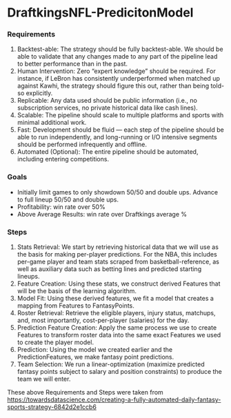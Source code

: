 # DraftkingsNFL-PredicitonModel

### Requirements
1. Backtest-able: The strategy should be fully backtest-able. We should be able to validate that any changes made to any part of the pipeline lead to better performance than in the past.
2. Human Intervention: Zero “expert knowledge” should be required. For instance, if LeBron has consistently underperformed when matched up against Kawhi, the strategy should figure this out, rather than being told-so explicitly.
3. Replicable: Any data used should be public information (i.e., no subscription services, no private historical data like cash lines).
4. Scalable: The pipeline should scale to multiple platforms and sports with minimal additional work.
5. Fast: Development should be fluid — each step of the pipeline should be able to run independently, and long-running or I/O intensive segments should be performed infrequently and offline.
6. Automated (Optional): The entire pipeline should be automated, including entering competitions. 

### Goals
* Initially limit games to only showdown 50/50 and double ups. Advance to full lineup 50/50 and double ups.
* Profitability: win rate over 50%
* Above Average Results: win rate over Draftkings average %

### Steps
1. Stats Retrieval: We start by retrieving historical data that we will use as the basis for making per-player predictions. For the NBA, this includes per-game player and team stats scraped from basketball-reference, as well as auxiliary data such as betting lines and predicted starting lineups.
2. Feature Creation: Using these stats, we construct derived Features that will be the basis of the learning algorithm.
3. Model Fit: Using these derived features, we fit a model that creates a mapping from Features to FantasyPoints.
4. Roster Retrieval: Retrieve the eligible players, injury status, matchups, and, most importantly, cost-per-player (salaries) for the day.
5. Prediction Feature Creation: Apply the same process we use to create Features to transform roster data into the same exact Features we used to create the player model.
6. Prediction: Using the model we created earlier and the PredictionFeatures, we make fantasy point predictions.
7. Team Selection: We run a linear-optimization (maximize predicted fantasy points subject to salary and position constraints) to produce the team we will enter.

These above Requirements and Steps were taken from https://towardsdatascience.com/creating-a-fully-automated-daily-fantasy-sports-strategy-6842d2e1ccb6
